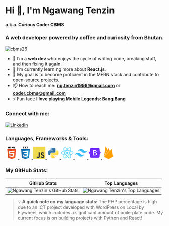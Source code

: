 <!-- 
Secret GitHub Profile View. 
1. Create repository with your GitHub username
2. Add README.md
3. Configure README.md with your profile summary.
-->

# Hi 👋, I'm Ngawang Tenzin
#### a.k.a. Curious Coder CBMS
### A web developer powered by coffee and curiosity from Bhutan.

<p align="left">
  <img src="https://komarev.com/ghpvc/?username=cbms26&label=Profile%20views&color=0e75b6&style=flat" alt="cbms26" />
</p>

- 🚀 I’m a **web dev** who enjoys the cycle of writing code, breaking stuff, and then fixing it again.
- 🌱 I’m currently learning more about **React.js**.
- 🎯 My goal is to become proficient in the MERN stack and contribute to open-source projects.
- 📫 How to reach me: **ng.tenzin1998@gmail.com** or **coder.cbms@gmail.com**
- ⚡ Fun fact: **I love playing Mobile Legends: Bang Bang**

### Connect with me:
<!-- Social links need HTML for image sizing -->
<a href="https://www.linkedin.com/in/cbms26" target="blank"><img align="center" src="https://raw.githubusercontent.com/rahuldkjain/github-profile-readme-generator/master/src/images/icons/Social/linked-in-alt.svg" alt="LinkedIn" height="30" width="40" /></a>

### Languages, Frameworks & Tools:
<!-- Icons need HTML for image sizing and alignment -->
<p>
  <a href="https://www.w3.org/html/" target="_blank" rel="noreferrer"> <img src="https://raw.githubusercontent.com/devicons/devicon/master/icons/html5/html5-original-wordmark.svg" alt="html5" width="40" height="40"/> </a> 
  <a href="https://www.w3schools.com/css/" target="_blank" rel="noreferrer"> <img src="https://raw.githubusercontent.com/devicons/devicon/master/icons/css3/css3-original-wordmark.svg" alt="css3" width="40" height="40"/> </a> 
  <a href="https://developer.mozilla.org/en-US/docs/Web/JavaScript" target="_blank" rel="noreferrer"> <img src="https://raw.githubusercontent.com/devicons/devicon/master/icons/javascript/javascript-original.svg" alt="javascript" width="40" height="40"/> </a>
  <a href="https://www.python.org" target="_blank" rel="noreferrer"> <img src="https://raw.githubusercontent.com/devicons/devicon/master/icons/python/python-original.svg" alt="python" width="40" height="40"/> </a> 
  <a href="https://react.dev" target="_blank" rel="noreferrer"> <img src="https://raw.githubusercontent.com/devicons/devicon/master/icons/react/react-original.svg" alt="react" width="40" height="40"/> </a>
  <a href="https://tailwindcss.com/" target="_blank" rel="noreferrer"> <img src="https://raw.githubusercontent.com/devicons/devicon/master/icons/tailwindcss/tailwindcss-original.svg" alt="tailwind" width="40" height="40"/> </a>
  <a href="https://getbootstrap.com" target="_blank" rel="noreferrer"> <img src="https://raw.githubusercontent.com/devicons/devicon/master/icons/bootstrap/bootstrap-plain.svg" alt="bootstrap" width="40" height="40"/> </a>
  <a href="https://firebase.google.com/" target="_blank" rel="noreferrer"> <img src="https://raw.githubusercontent.com/devicons/devicon/master/icons/firebase/firebase-plain.svg" alt="firebase" width="40" height="40"/> </a>
</p>

### My GitHub Stats:

| GitHub Stats | Top Languages |
| :---: | :---: |
| <img src="https://github-readme-stats.vercel.app/api?username=cbms26&show_icons=true&locale=en&theme=tokyonight" alt="Ngawang Tenzin's GitHub Stats" /> | <img src="https://github-readme-stats.vercel.app/api/top-langs?username=cbms26&layout=compact&locale=en&theme=tokyonight" alt="Ngawang Tenzin's Top Languages" /> |
> 💡 **A quick note on my language stats:** The PHP percentage is high due to an ICT project developed with WordPress on Local by Flywheel, which includes a significant amount of boilerplate code. My current focus is on building projects with Python and React!
